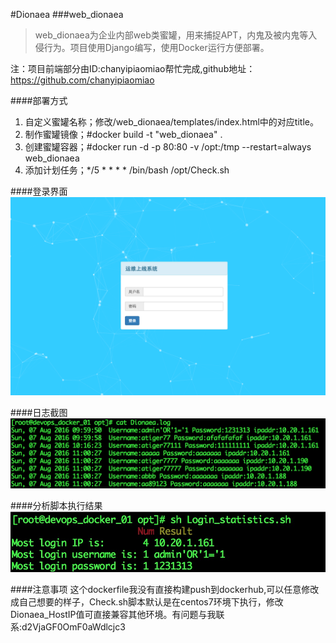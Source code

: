 #Dionaea
###web_dionaea

> web_dionaea为企业内部web类蜜罐，用来捕捉APT，内鬼及被内鬼等入侵行为。项目使用Django编写，使用Docker运行方便部署。


注：项目前端部分由ID:chanyipiaomiao帮忙完成,github地址：https://github.com/chanyipiaomiao


####部署方式
1. 自定义蜜罐名称；修改/web_dionaea/templates/index.html中的对应title。
2. 制作蜜罐镜像；#docker build -t "web_dionaea" .
3. 创建蜜罐容器；#docker run -d -p 80:80 -v /opt:/tmp --restart=always web_dionaea
4. 添加计划任务；*/5 * * * * /bin/bash /opt/Check.sh 


####登录界面
![](pic/web_dionaea_01.png)

####日志截图
![](pic/web_dionaea_02.png)

####分析脚本执行结果
![](pic/web_dionaea_03.png)

####注意事项
这个dockerfile我没有直接构建push到dockerhub,可以任意修改成自己想要的样子，Check.sh脚本默认是在centos7环境下执行，修改Dionaea_HostIP值可直接兼容其他环境。有问题与我联系:d2VjaGF0OmF0aWdlcjc3
